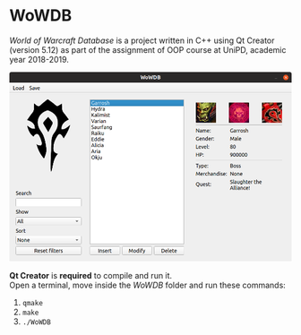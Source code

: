 # WoWDB

*World of Warcraft Database* is a project written in C++ using Qt Creator (version 5.12) as part of the assignment of OOP course at UniPD, academic year 2018-2019.

![WoWDB preview](/WoWDB/img/preview.png)

**Qt Creator** is **required** to compile and run it.<br>
Open a terminal, move inside the *WoWDB* folder and run these commands:
1. `qmake`
2. `make`
3. `./WoWDB`
